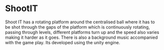 # ShootIT
Shoot IT has a rotating platform around the centralised ball where it has to be shot through the gaps of the platform which is continuously rotating, passing through levels, different platforms turn up and the speed also varies making it harder as it goes. There is also a background music accompanied with the game play. Its developed using the unity engine.
